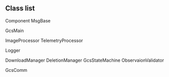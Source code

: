 

## Class list

Component
MsgBase


GcsMain


ImageProcessor
TelemetryProcessor


Logger

DownloadManager
DeletionManager
GcsStateMachine
ObservaionValidator

GcsComm



